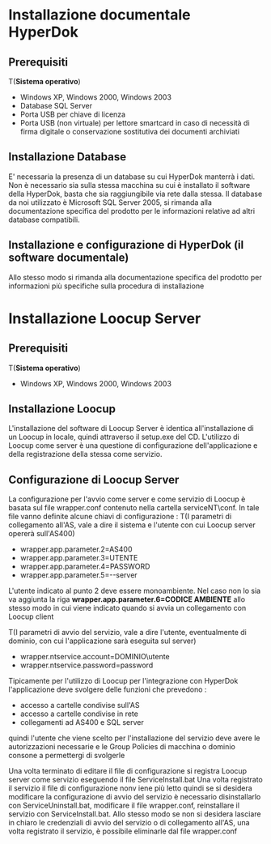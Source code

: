 # Installazione documentale HyperDok
## Prerequisiti
 T(**Sistema operativo**)
- Windows XP, Windows 2000, Windows 2003
- Database SQL Server
- Porta USB per chiave di licenza
- Porta USB (non virtuale) per lettore smartcard in caso di necessità di firma digitale o conservazione sostitutiva dei documenti archiviati


## Installazione Database
E' necessaria la presenza di un database su cui HyperDok manterrà i dati. Non è necessario sia sulla stessa macchina su cui è installato il software della HyperDok, basta che sia raggiungibile via rete dalla stessa. Il database da noi utilizzato è Microsoft SQL Server 2005, si rimanda alla documentazione specifica del prodotto per le informazioni relative ad altri database compatibili.

## Installazione e configurazione di HyperDok (il software documentale)
Allo stesso modo si rimanda alla documentazione specifica del prodotto per informazioni più specifiche sulla procedura di installazione

# Installazione Loocup Server
## Prerequisiti
 T(**Sistema operativo**)
- Windows XP, Windows 2000, Windows 2003


## Installazione Loocup
L'installazione del software di Loocup Server è identica all'installazione di un Loocup in locale, quindi attraverso il setup.exe del CD.
L'utilizzo di Loocup come server è una questione di configurazione dell'applicazione e della registrazione della stessa come servizio.
## Configurazione di Loocup Server
La configurazione per l'avvio come server e come servizio di Loocup è basata sul file wrapper.conf contenuto nella cartella serviceNT\conf.
In tale file vanno definite alcune chiavi di configurazione : 
 T(I parametri di collegamento all'AS, vale a dire il sistema e l'utente con cui Loocup server opererà sull'AS400)
- wrapper.app.parameter.2=AS400
- wrapper.app.parameter.3=UTENTE
- wrapper.app.parameter.4=PASSWORD
- wrapper.app.parameter.5=--server

L'utente indicato al punto 2 deve essere monoambiente. Nel caso non lo sia va aggiunta la riga
**wrapper.app.parameter.6=CODICE AMBIENTE**
allo stesso modo in cui viene indicato quando si avvia un collegamento con Loocup client

 T(I parametri di avvio del servizio, vale a dire l'utente, eventualmente di dominio, con cui l'applicazione sarà eseguita sul server)
- wrapper.ntservice.account=DOMINIO\utente
- wrapper.ntservice.password=password

Tipicamente per l'utilizzo di Loocup per l'integrazione con HyperDok l'applicazione deve svolgere delle funzioni che prevedono : 

- accesso a cartelle condivise sull'AS
- accesso a cartelle condivise in rete
- collegamenti ad AS400 e SQL server

quindi l'utente che viene scelto per l'installazione del servizio deve avere le autorizzazioni necessarie e le Group Policies di macchina o dominio consone a permettergi di svolgerle

Una volta terminato di editare il file di configurazione si registra Loocup server come servizio eseguendo il file ServiceInstall.bat
Una volta registrato il servizio il file di configurazione nonv iene più letto quindi se si desidera modificare la configurazione di avvio del servizio è necessario disinstallarlo con ServiceUninstall.bat, modificare il file wrapper.conf, reinstallare il servizio con ServiceInstall.bat.
Allo stesso modo se non si desidera lasciare in chiaro le credenziali di avvio del servizio o di collegamento all'AS, una volta registrato il servizio, è possibile eliminarle dal file wrapper.conf
